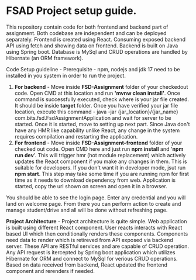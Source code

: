 # FSAD Project setup guide.
This repository contain code for both frontend and backend part of assignment. Both codebase are independent and can be deployed separately. 
Frontend is created using React. Consuming exposed backend API using fetch and showing data on frontend.
Backend is built on Java using Spring boot. Database is MySql and CRUD operations are handled by Hibernate (an ORM framework).

Code Setup guideline -
Prerequisite - npm, nodejs and jdk 17 need to be installed in you system in order to run the project.
  1. **For backend** - Move inside **FSD-Assignment** folder of your checkedout code. Open CMD at this location and run **'mvnw clean install'**. Once command is successfully executed, check where is your jar file created. It should be inside **target** folder. Once you have verified your jar file location, execute this command - java -jar {jar_location}/{jar_name} com.bits.fsd.FsdAssignmentApplication and wait for server to be started. Once it is started, move to setting up next part. Since Java don't have any HMR like capability unlike React, any change in the system requires compilation and restarting the application.
  2. **For frontend** - Move inside **FSD-Assignment-frontend** folder of your checked out code. Open CMD here and just run **npm install** and '**npm run dev**'. This will trigger hmr (hot module replacement) which actively updates the React component if you make any changes in them. This is suitable for developers. If you don't want it in developer mode, jsut run **npm start**.  This step may take some time if you are running npm for first time as it needs to download dependency from web. Application is started, copy the url shown on screen and open it in a browser.

You should be able to see the login page. Enter any credential and you will land on welcome page. From there you can perform action to create and manage student/drive and all will be done without refreshing page.

**Project Architecture** - Project architecture is quite simple. Web application is built using different React component. User reacts interacts with React based UI which then conditionally renders these components. Components need data to render which is retireved from API exposed via backend server. These API are RESTful services and are capable of CRUD operation. Any API request is itercepted by Spring boot application which utilizes Hibernate for ORM and connect to MySql for verious CRUD operations. Based on data received from backend, React updated the frontend component and rerenders if needed.
